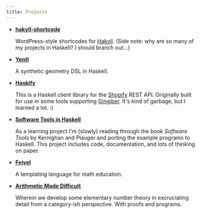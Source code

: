 ```yaml
---
title: Projects
---
```


* [**hakyll-shortcode**](https://github.com/nbloomf/hakyll-shortcode)

    WordPress-style shortcodes for [Hakyll](https://jaspervdj.be/hakyll/). (Side note: why are so many of my projects in Haskell? I should branch out...)

* [**Yentl**](http://github.com/nbloomf/yentl)

    A synthetic geometry DSL in Haskell.

* [**Haskify**](http://github.com/nbloomf/haskify)

    This is a Haskell client library for the [Shopify](http://www.shopify.com) REST API. Originally built for use in some tools supporting [Gingiber](http://www.gingiber.com). It's kind of garbage, but I learned a lot. :)

* [**Software Tools in Haskell**](/pages/sth/index.html)

    As a learning project I'm (slowly) reading through the book *Software Tools* by Kernighan and Plauger and porting the example programs to Haskell. This project includes code, documentation, and lots of thinking on paper.

* [**Feivel**](http://github.com/nbloomf/feivel)

    A templating language for math education.

* [**Arithmetic Made Difficult**](/pages/amd.html)

    Wherein we develop some elementary number theory in excruciating detail from a category-ish perspective. With proofs and programs.
